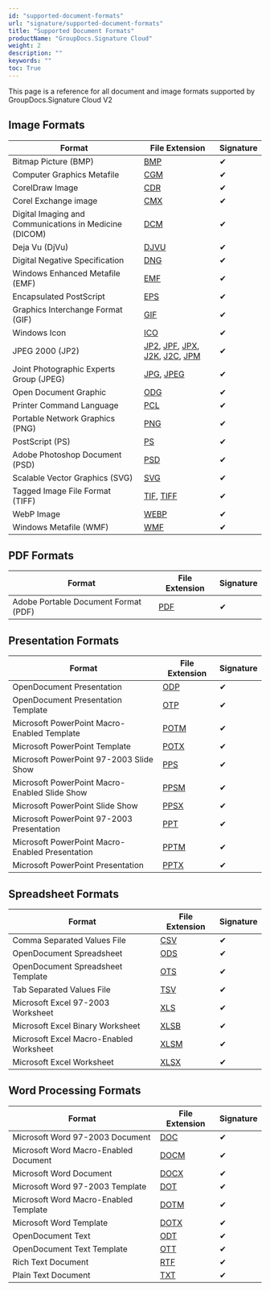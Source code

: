 ```yaml
---
id: "supported-document-formats"
url: "signature/supported-document-formats"
title: "Supported Document Formats"
productName: "GroupDocs.Signature Cloud"
weight: 2
description: ""
keywords: ""
toc: True
---
```


This page is a reference for all document and image formats supported by GroupDocs.Signature Cloud V2

## Image Formats

|Format|File Extension|Signature
|---|---|---
|Bitmap Picture (BMP)|[BMP](https://wiki.fileformat.com/image/bmp/)|&#10004;
|Computer Graphics Metafile|[CGM](https://wiki.fileformat.com/page-description-language/cgm/)|&#10004;
|CorelDraw Image|[CDR](https://docs.fileformat.com/image/cdr/)|&#10004;
|Corel Exchange image|[CMX](https://docs.fileformat.com/image/cmx/)|&#10004;
|Digital Imaging and Communications in Medicine (DICOM)|[DCM](https://wiki.fileformat.com/image/dcm/)|&#10004;
|Deja Vu (DjVu)|[DJVU](https://wiki.fileformat.com/image/djvu/)|&#10004;
|Digital Negative Specification|[DNG](https://wiki.fileformat.com/image/dng/)|&#10004;
|Windows Enhanced Metafile (EMF)|[EMF](https://wiki.fileformat.com/image/emf/)|&#10004;
|Encapsulated PostScript|[EPS](https://wiki.fileformat.com/page-description-language/eps/)|&#10004;
|Graphics Interchange Format (GIF)|[GIF](https://wiki.fileformat.com/image/gif/)|&#10004;
|Windows Icon|[ICO](https://wiki.fileformat.com/specification/image/ico/)|&#10004;
|JPEG 2000 (JP2)|[JP2](https://wiki.fileformat.com/image/jpeg/), [JPF](https://wiki.fileformat.com/image/jpeg/), [JPX](https://wiki.fileformat.com/image/jpeg/), [J2K](https://wiki.fileformat.com/image/jpeg/), [J2C](https://wiki.fileformat.com/image/jpeg/), [JPM](https://wiki.fileformat.com/image/jpeg/)|&#10004;
|Joint Photographic Experts Group (JPEG)|[JPG](https://wiki.fileformat.com/image/jpeg/), [JPEG](https://wiki.fileformat.com/image/jpeg/)|&#10004;
|Open Document Graphic|[ODG](https://wiki.fileformat.com/image/odg/)|&#10004;
|Printer Command Language|[PCL](https://wiki.fileformat.com/page-description-language/pcl/)|&#10004;
|Portable Network Graphics (PNG)|[PNG](https://wiki.fileformat.com/image/png/)|&#10004;
|PostScript (PS)|[PS](https://wiki.fileformat.com/page-description-language/ps/)|&#10004;
|Adobe Photoshop Document (PSD)|[PSD](https://wiki.fileformat.com/image/psd/)|&#10004;
|Scalable Vector Graphics (SVG)|[SVG](https://wiki.fileformat.com/page-description-language/svg/)|&#10004;
|Tagged Image File Format (TIFF)|[TIF](https://wiki.fileformat.com/image/tiff/), [TIFF](https://wiki.fileformat.com/image/tiff/)|&#10004;
|WebP Image|[WEBP](https://wiki.fileformat.com/image/webp/)|&#10004;
|Windows Metafile (WMF)|[WMF](https://wiki.fileformat.com/image/wmf/)|&#10004;

## PDF Formats

|Format|File Extension|Signature
|---|---|---
|Adobe Portable Document Format (PDF)|[PDF](https://wiki.fileformat.com/view/pdf/)|&#10004;

## Presentation Formats

|Format|File Extension|Signature
|---|---|---
|OpenDocument Presentation|[ODP](https://wiki.fileformat.com/presentation/odp/)|&#10004;
|OpenDocument Presentation Template|[OTP](https://wiki.fileformat.com/presentation/otp/)|&#10004;
|Microsoft PowerPoint Macro-Enabled Template|[POTM](https://wiki.fileformat.com/presentation/potm/)|&#10004;
|Microsoft PowerPoint Template|[POTX](https://wiki.fileformat.com/presentation/potx/)|&#10004;
|Microsoft PowerPoint 97-2003 Slide Show|[PPS](https://wiki.fileformat.com/presentation/pps/)|&#10004;
|Microsoft PowerPoint Macro-Enabled Slide Show|[PPSM](https://wiki.fileformat.com/presentation/ppsm/)|&#10004;
|Microsoft PowerPoint Slide Show|[PPSX](https://wiki.fileformat.com/presentation/ppsx/)|&#10004;
|Microsoft PowerPoint 97-2003 Presentation|[PPT](https://wiki.fileformat.com/presentation/ppt/)|&#10004;
|Microsoft PowerPoint Macro-Enabled Presentation|[PPTM](https://wiki.fileformat.com/presentation/pptm/)|&#10004;
|Microsoft PowerPoint Presentation|[PPTX](https://wiki.fileformat.com/presentation/pptx/)|&#10004;

## Spreadsheet Formats

|Format|File Extension|Signature
|---|---|---
|Comma Separated Values File|[CSV](https://wiki.fileformat.com/spreadsheet/csv/)|&#10004;
|OpenDocument Spreadsheet|[ODS](https://wiki.fileformat.com/spreadsheet/ods/)|&#10004;
|OpenDocument Spreadsheet Template|[OTS](https://wiki.fileformat.com/spreadsheet/)|&#10004;
|Tab Separated Values File|[TSV](https://wiki.fileformat.com/spreadsheet/tsv/)|&#10004;
|Microsoft Excel 97-2003 Worksheet|[XLS](https://wiki.fileformat.com/spreadsheet/xls/)|&#10004;
|Microsoft Excel Binary Worksheet|[XLSB](https://wiki.fileformat.com/spreadsheet/xlsb/)|&#10004;
|Microsoft Excel Macro-Enabled Worksheet|[XLSM](https://wiki.fileformat.com/spreadsheet/xlsm/)|&#10004;
|Microsoft Excel Worksheet|[XLSX](https://wiki.fileformat.com/spreadsheet/xlsx/)|&#10004;

## Word Processing Formats

|Format|File Extension|Signature
|---|---|---
|Microsoft Word 97-2003 Document|[DOC](https://wiki.fileformat.com/word-processing/doc/)|&#10004;
|Microsoft Word Macro-Enabled Document|[DOCM](https://wiki.fileformat.com/word-processing/docm/)|&#10004;
|Microsoft Word Document|[DOCX](https://wiki.fileformat.com/word-processing/docx/)|&#10004;
|Microsoft Word 97-2003 Template|[DOT](https://wiki.fileformat.com/word-processing/dot/)|&#10004;
|Microsoft Word Macro-Enabled Template|[DOTM](https://wiki.fileformat.com/word-processing/dotm/)|&#10004;
|Microsoft Word Template|[DOTX](https://wiki.fileformat.com/word-processing/dotx/)|&#10004;
|OpenDocument Text|[ODT](https://wiki.fileformat.com/word-processing/odt/)|&#10004;
|OpenDocument Text Template|[OTT](https://wiki.fileformat.com/word-processing/ott/)|&#10004;
|Rich Text Document|[RTF](https://wiki.fileformat.com/word-processing/rtf/)|&#10004;
|Plain Text Document|[TXT](https://wiki.fileformat.com/word-processing/txt/)|&#10004;
